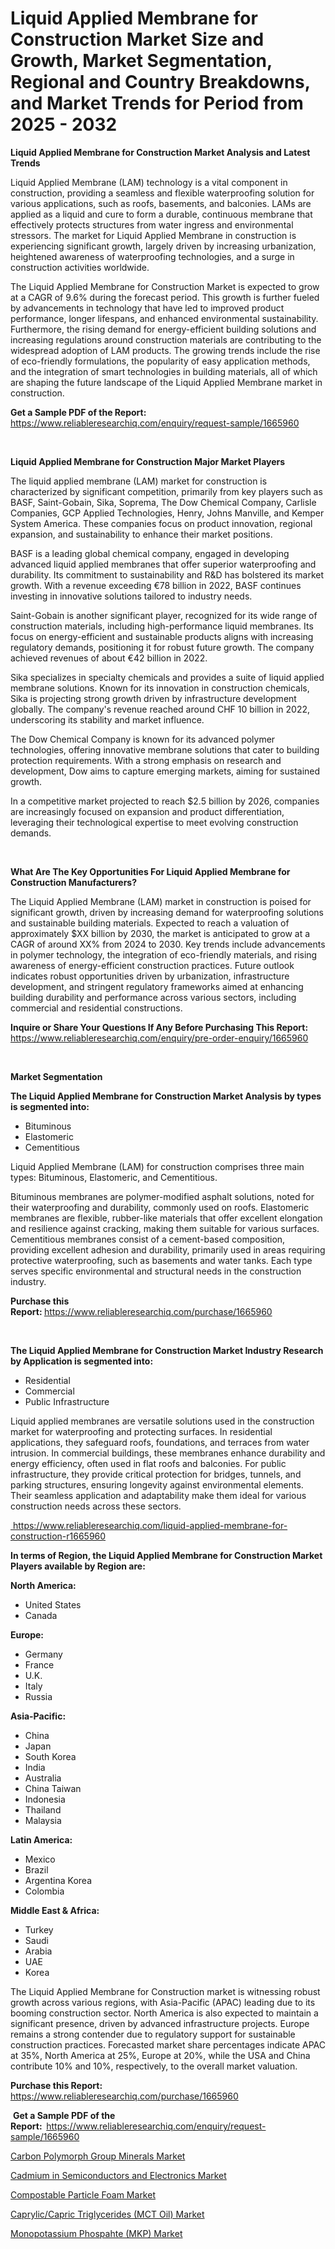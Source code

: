 <p><h1>Liquid Applied Membrane for Construction Market Size and Growth, Market Segmentation, Regional and Country Breakdowns, and Market Trends for Period from 2025 -  2032</h1></p><p><strong>Liquid Applied Membrane for Construction Market Analysis and Latest Trends</strong></p>
<p><p>Liquid Applied Membrane (LAM) technology is a vital component in construction, providing a seamless and flexible waterproofing solution for various applications, such as roofs, basements, and balconies. LAMs are applied as a liquid and cure to form a durable, continuous membrane that effectively protects structures from water ingress and environmental stressors. The market for Liquid Applied Membrane in construction is experiencing significant growth, largely driven by increasing urbanization, heightened awareness of waterproofing technologies, and a surge in construction activities worldwide.</p><p>The Liquid Applied Membrane for Construction Market is expected to grow at a CAGR of 9.6% during the forecast period. This growth is further fueled by advancements in technology that have led to improved product performance, longer lifespans, and enhanced environmental sustainability. Furthermore, the rising demand for energy-efficient building solutions and increasing regulations around construction materials are contributing to the widespread adoption of LAM products. The growing trends include the rise of eco-friendly formulations, the popularity of easy application methods, and the integration of smart technologies in building materials, all of which are shaping the future landscape of the Liquid Applied Membrane market in construction.</p></p>
<p><strong>Get a Sample PDF of the Report:&nbsp;</strong> <a href="https://www.reliableresearchiq.com/enquiry/request-sample/1665960?utm_campaign=120&utm_medium=2&utm_source=Github&utm_content=ia&utm_term=02042025&utm_id=liquid-applied-membrane-for-construction">https://www.reliableresearchiq.com/enquiry/request-sample/1665960</a></p>
<p>&nbsp;</p>
<p><strong>Liquid Applied Membrane for Construction Major Market Players</strong></p>
<p><p>The liquid applied membrane (LAM) market for construction is characterized by significant competition, primarily from key players such as BASF, Saint-Gobain, Sika, Soprema, The Dow Chemical Company, Carlisle Companies, GCP Applied Technologies, Henry, Johns Manville, and Kemper System America. These companies focus on product innovation, regional expansion, and sustainability to enhance their market positions.</p><p>BASF is a leading global chemical company, engaged in developing advanced liquid applied membranes that offer superior waterproofing and durability. Its commitment to sustainability and R&D has bolstered its market growth. With a revenue exceeding €78 billion in 2022, BASF continues investing in innovative solutions tailored to industry needs.</p><p>Saint-Gobain is another significant player, recognized for its wide range of construction materials, including high-performance liquid membranes. Its focus on energy-efficient and sustainable products aligns with increasing regulatory demands, positioning it for robust future growth. The company achieved revenues of about €42 billion in 2022.</p><p>Sika specializes in specialty chemicals and provides a suite of liquid applied membrane solutions. Known for its innovation in construction chemicals, Sika is projecting strong growth driven by infrastructure development globally. The company's revenue reached around CHF 10 billion in 2022, underscoring its stability and market influence.</p><p>The Dow Chemical Company is known for its advanced polymer technologies, offering innovative membrane solutions that cater to building protection requirements. With a strong emphasis on research and development, Dow aims to capture emerging markets, aiming for sustained growth.</p><p>In a competitive market projected to reach $2.5 billion by 2026, companies are increasingly focused on expansion and product differentiation, leveraging their technological expertise to meet evolving construction demands.</p></p>
<p>&nbsp;</p>
<p><strong>What Are The Key Opportunities For Liquid Applied Membrane for Construction Manufacturers?</strong></p>
<p><p>The Liquid Applied Membrane (LAM) market in construction is poised for significant growth, driven by increasing demand for waterproofing solutions and sustainable building materials. Expected to reach a valuation of approximately $XX billion by 2030, the market is anticipated to grow at a CAGR of around XX% from 2024 to 2030. Key trends include advancements in polymer technology, the integration of eco-friendly materials, and rising awareness of energy-efficient construction practices. Future outlook indicates robust opportunities driven by urbanization, infrastructure development, and stringent regulatory frameworks aimed at enhancing building durability and performance across various sectors, including commercial and residential constructions.</p></p>
<p><strong>Inquire or Share Your Questions If Any Before Purchasing This Report:</strong> <a href="https://www.reliableresearchiq.com/enquiry/pre-order-enquiry/1665960?utm_campaign=120&utm_medium=2&utm_source=Github&utm_content=ia&utm_term=02042025&utm_id=liquid-applied-membrane-for-construction">https://www.reliableresearchiq.com/enquiry/pre-order-enquiry/1665960</a></p>
<p>&nbsp;</p>
<p><strong>Market Segmentation</strong></p>
<p><strong>The Liquid Applied Membrane for Construction Market Analysis by types is segmented into:</strong></p>
<p><ul><li>Bituminous</li><li>Elastomeric</li><li>Cementitious</li></ul></p>
<p><p>Liquid Applied Membrane (LAM) for construction comprises three main types: Bituminous, Elastomeric, and Cementitious. </p><p>Bituminous membranes are polymer-modified asphalt solutions, noted for their waterproofing and durability, commonly used on roofs. Elastomeric membranes are flexible, rubber-like materials that offer excellent elongation and resilience against cracking, making them suitable for various surfaces. Cementitious membranes consist of a cement-based composition, providing excellent adhesion and durability, primarily used in areas requiring protective waterproofing, such as basements and water tanks. Each type serves specific environmental and structural needs in the construction industry.</p></p>
<p><strong>Purchase this Report:&nbsp;</strong><a href="https://www.reliableresearchiq.com/purchase/1665960?utm_campaign=120&utm_medium=2&utm_source=Github&utm_content=ia&utm_term=02042025&utm_id=liquid-applied-membrane-for-construction">https://www.reliableresearchiq.com/purchase/1665960</a></p>
<p>&nbsp;</p>
<p><strong>The Liquid Applied Membrane for Construction Market Industry Research by Application is segmented into:</strong></p>
<p><ul><li>Residential</li><li>Commercial</li><li>Public Infrastructure</li></ul></p>
<p><p>Liquid applied membranes are versatile solutions used in the construction market for waterproofing and protecting surfaces. In residential applications, they safeguard roofs, foundations, and terraces from water intrusion. In commercial buildings, these membranes enhance durability and energy efficiency, often used in flat roofs and balconies. For public infrastructure, they provide critical protection for bridges, tunnels, and parking structures, ensuring longevity against environmental elements. Their seamless application and adaptability make them ideal for various construction needs across these sectors.</p></p>
<p><a href="https://www.reliableresearchiq.com/liquid-applied-membrane-for-construction-r1665960?utm_campaign=120&utm_medium=2&utm_source=Github&utm_content=ia&utm_term=02042025&utm_id=liquid-applied-membrane-for-construction">&nbsp;https://www.reliableresearchiq.com/liquid-applied-membrane-for-construction-r1665960</a></p>
<p><strong>In terms of Region, the Liquid Applied Membrane for Construction Market Players available by Region are:</strong></p>
<p>
    <p> <strong> North America: </strong>
        <ul>
            <li>United States</li>
            <li>Canada</li>
        </ul>
        </p> 
    <p> <strong> Europe: </strong>
        <ul>
            <li>Germany</li>
            <li>France</li>
            <li>U.K.</li>
            <li>Italy</li>
            <li>Russia</li>
        </ul>
        </p> 
    <p> <strong> Asia-Pacific: </strong>
        <ul>
            <li>China</li>
            <li>Japan</li>
            <li>South Korea</li>
            <li>India</li>
            <li>Australia</li>
            <li>China Taiwan</li>
            <li>Indonesia</li>
            <li>Thailand</li>
            <li>Malaysia</li>
        </ul>
        </p> 
    <p> <strong> Latin America: </strong>
        <ul>
            <li>Mexico</li>
            <li>Brazil</li>
            <li>Argentina Korea</li>
            <li>Colombia</li>
        </ul>
        </p> 
    <p> <strong> Middle East & Africa: </strong>
        <ul>
            <li>Turkey</li>
            <li>Saudi</li>
            <li>Arabia</li>
            <li>UAE</li>
            <li>Korea</li>
        </ul>
    </p>
    </p>
<p><p>The Liquid Applied Membrane for Construction market is witnessing robust growth across various regions, with Asia-Pacific (APAC) leading due to its booming construction sector. North America is also expected to maintain a significant presence, driven by advanced infrastructure projects. Europe remains a strong contender due to regulatory support for sustainable construction practices. Forecasted market share percentages indicate APAC at 35%, North America at 25%, Europe at 20%, while the USA and China contribute 10% and 10%, respectively, to the overall market valuation.</p></p>
<p><strong>Purchase this Report: </strong><a href="https://www.reliableresearchiq.com/purchase/1665960?utm_campaign=120&utm_medium=2&utm_source=Github&utm_content=ia&utm_term=02042025&utm_id=liquid-applied-membrane-for-construction">https://www.reliableresearchiq.com/purchase/1665960</a></p>
<p>&nbsp;<strong>Get a Sample PDF of the Report:&nbsp;&nbsp;</strong><a href="https://www.reliableresearchiq.com/enquiry/request-sample/1665960?utm_campaign=120&utm_medium=2&utm_source=Github&utm_content=ia&utm_term=02042025&utm_id=liquid-applied-membrane-for-construction">https://www.reliableresearchiq.com/enquiry/request-sample/1665960</a></p>
<p><strong></strong></p>
<p><p><a href="https://github.com/puttslukis59/Market-Research-Report-List-1/blob/main/carbon-polymorph-group-minerals-market.md?utm_campaign=120&utm_medium=2&utm_source=Github&utm_content=ia&utm_term=02042025&utm_id=liquid-applied-membrane-for-construction">Carbon Polymorph Group Minerals Market</a></p><p><a href="https://github.com/foddekampo/Market-Research-Report-List-1/blob/main/cadmium-in-semiconductors-and-electronics-market.md?utm_campaign=120&utm_medium=2&utm_source=Github&utm_content=ia&utm_term=02042025&utm_id=liquid-applied-membrane-for-construction">Cadmium in Semiconductors and Electronics Market</a></p><p><a href="https://github.com/laverkyllozc/Market-Research-Report-List-1/blob/main/compostable-particle-foam-market.md?utm_campaign=120&utm_medium=2&utm_source=Github&utm_content=ia&utm_term=02042025&utm_id=liquid-applied-membrane-for-construction">Compostable Particle Foam Market</a></p><p><a href="https://github.com/furnoirons9e/Market-Research-Report-List-1/blob/main/capryliccapric-triglycerides-mct-oil-market.md?utm_campaign=120&utm_medium=2&utm_source=Github&utm_content=ia&utm_term=02042025&utm_id=liquid-applied-membrane-for-construction">Caprylic/Capric Triglycerides (MCT Oil) Market</a></p><p><a href="https://github.com/saribuissawi/Market-Research-Report-List-1/blob/main/monopotassium-phospahte-mkp-market.md?utm_campaign=120&utm_medium=2&utm_source=Github&utm_content=ia&utm_term=02042025&utm_id=liquid-applied-membrane-for-construction">Monopotassium Phospahte (MKP) Market</a></p></p>